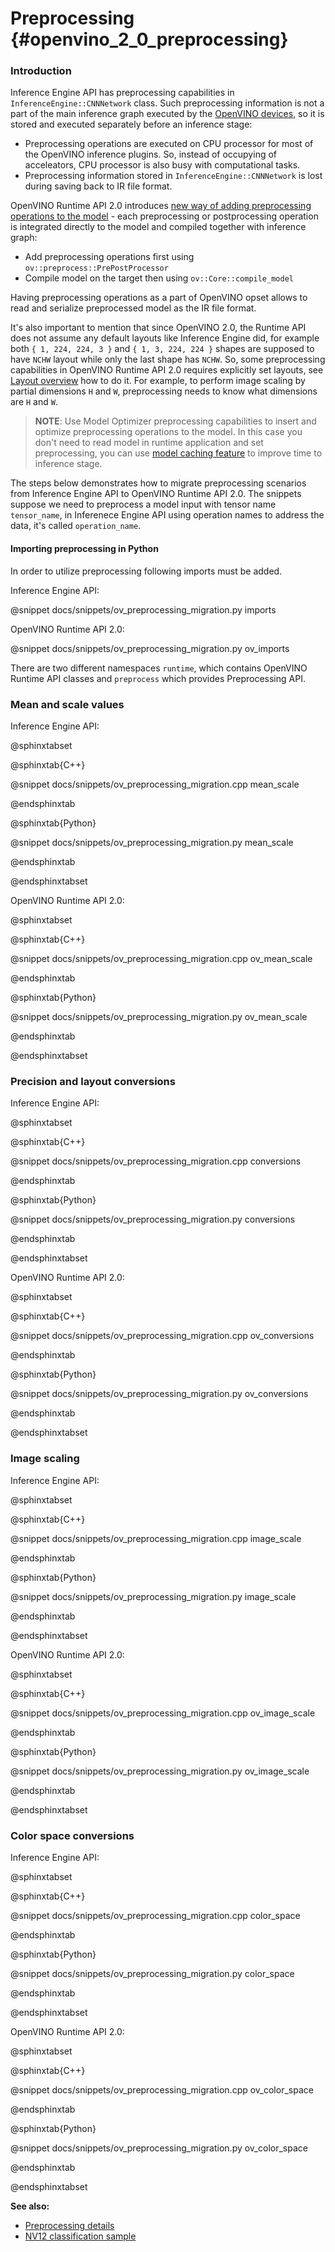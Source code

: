 # Preprocessing {#openvino_2_0_preprocessing}

### Introduction

Inference Engine API has preprocessing capabilities in `InferenceEngine::CNNNetwork` class. Such preprocessing information is not a part of the main inference graph executed by the [OpenVINO devices](../supported_plugins/Device_Plugins.md), so it is stored and executed separately before an inference stage:
- Preprocessing operations are executed on CPU processor for most of the OpenVINO inference plugins. So, instead of occupying of acceleators, CPU processor is also busy with computational tasks.
- Preprocessing information stored in `InferenceEngine::CNNNetwork` is lost during saving back to IR file format.

OpenVINO Runtime API 2.0 introduces [new way of adding preprocessing operations to the model](../preprocessing_overview.md) - each preprocessing or postprocessing operation is integrated directly to the model and compiled together with inference graph:
- Add preprocessing operations first using `ov::preprocess::PrePostProcessor`
- Compile model on the target then using `ov::Core::compile_model`

Having preprocessing operations as a part of OpenVINO opset allows to read and serialize preprocessed model as the IR file format.

It's also important to mention that since OpenVINO 2.0, the Runtime API does not assume any default layouts like Inference Engine did, for example both `{ 1, 224, 224, 3 }` and `{ 1, 3, 224, 224 }` shapes are supposed to have `NCHW` layout while only the last shape has `NCHW`. So, some preprocessing capabilities in OpenVINO Runtime API 2.0 requires explicitly set layouts, see [Layout overview](../layout_overview.md) how to do it. For example, to perform image scaling by partial dimensions `H` and `W`, preprocessing needs to know what dimensions are `H` and `W`.

> **NOTE**: Use Model Optimizer preprocessing capabilities to insert and optimize preprocessing operations to the model. In this case you don't need to read model in runtime application and set preprocessing, you can use [model caching feature](../Model_caching_overview.md) to improve time to inference stage.

The steps below demonstrates how to migrate preprocessing scenarios from Inference Engine API to OpenVINO Runtime API 2.0.
The snippets suppose we need to preprocess a model input with tensor name `tensor_name`, in Inferenece Engine API using operation names to address the data, it's called `operation_name`.

#### Importing preprocessing in Python

In order to utilize preprocessing following imports must be added.

Inference Engine API:

@snippet docs/snippets/ov_preprocessing_migration.py imports

OpenVINO Runtime API 2.0:

@snippet docs/snippets/ov_preprocessing_migration.py ov_imports

There are two different namespaces `runtime`, which contains OpenVINO Runtime API classes and `preprocess` which provides Preprocessing API.


### Mean and scale values

Inference Engine API:

@sphinxtabset

@sphinxtab{C++}

@snippet docs/snippets/ov_preprocessing_migration.cpp mean_scale

@endsphinxtab

@sphinxtab{Python}

@snippet  docs/snippets/ov_preprocessing_migration.py mean_scale

@endsphinxtab

@endsphinxtabset

OpenVINO Runtime API 2.0:

@sphinxtabset

@sphinxtab{C++}

@snippet docs/snippets/ov_preprocessing_migration.cpp ov_mean_scale

@endsphinxtab

@sphinxtab{Python}

@snippet  docs/snippets/ov_preprocessing_migration.py ov_mean_scale

@endsphinxtab

@endsphinxtabset

### Precision and layout conversions

Inference Engine API:

@sphinxtabset

@sphinxtab{C++}

@snippet docs/snippets/ov_preprocessing_migration.cpp conversions

@endsphinxtab

@sphinxtab{Python}

@snippet  docs/snippets/ov_preprocessing_migration.py conversions

@endsphinxtab

@endsphinxtabset

OpenVINO Runtime API 2.0:

@sphinxtabset

@sphinxtab{C++}

@snippet docs/snippets/ov_preprocessing_migration.cpp ov_conversions

@endsphinxtab

@sphinxtab{Python}

@snippet  docs/snippets/ov_preprocessing_migration.py ov_conversions

@endsphinxtab

@endsphinxtabset

### Image scaling

Inference Engine API:

@sphinxtabset

@sphinxtab{C++}

@snippet docs/snippets/ov_preprocessing_migration.cpp image_scale

@endsphinxtab

@sphinxtab{Python}

@snippet  docs/snippets/ov_preprocessing_migration.py image_scale

@endsphinxtab

@endsphinxtabset

OpenVINO Runtime API 2.0:

@sphinxtabset

@sphinxtab{C++}

@snippet docs/snippets/ov_preprocessing_migration.cpp ov_image_scale

@endsphinxtab

@sphinxtab{Python}

@snippet  docs/snippets/ov_preprocessing_migration.py ov_image_scale

@endsphinxtab

@endsphinxtabset

### Color space conversions

Inference Engine API:

@sphinxtabset

@sphinxtab{C++}

@snippet docs/snippets/ov_preprocessing_migration.cpp color_space

@endsphinxtab

@sphinxtab{Python}

@snippet  docs/snippets/ov_preprocessing_migration.py color_space

@endsphinxtab

@endsphinxtabset

OpenVINO Runtime API 2.0:

@sphinxtabset

@sphinxtab{C++}

@snippet docs/snippets/ov_preprocessing_migration.cpp ov_color_space

@endsphinxtab

@sphinxtab{Python}

@snippet  docs/snippets/ov_preprocessing_migration.py ov_color_space

@endsphinxtab

@endsphinxtabset


**See also:**
- [Preprocessing details](../preprocessing_details.md)
- [NV12 classification sample](../../../samples/cpp/hello_nv12_input_classification/README.md)
